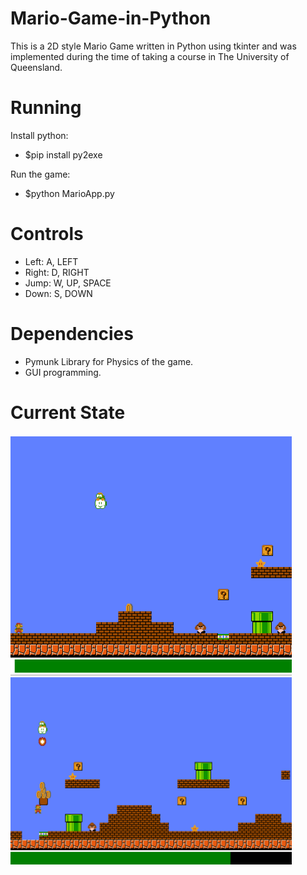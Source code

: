 # Mario-Game-in-Python
This is a 2D style Mario Game written in Python using tkinter and was implemented during the time of taking a course in The University of Queensland.

# Running
Install python:
- $pip install py2exe

Run the game:
- $python MarioApp.py

# Controls
  
- Left:   A, LEFT
- Right:  D, RIGHT
- Jump:   W, UP, SPACE
- Down:   S, DOWN

# Dependencies
- Pymunk Library for Physics of the game.
- GUI programming.

# Current State
<img src="https://github.com/uqsquach/Mario-Game-in-Python/blob/main/images/1.png" length="100" width="450">   
<img src="https://github.com/uqsquach/Mario-Game-in-Python/blob/main/images/2.png" length="150" width="450">


